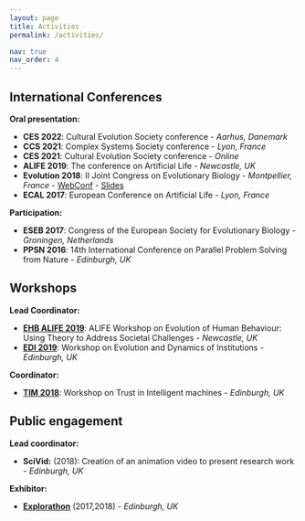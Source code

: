 ```yaml
---
layout: page
title: Activities
permalink: /activities/

nav: true
nav_order: 4
---
```


## International Conferences

**Oral presentation:**
- **CES 2022**: Cultural Evolution Society conference - *Aarhus, Danemark*
- **CCS 2021**: Complex Systems Society conference - *Lyon, France*
- **CES 2021**: Cultural Evolution Society conference - *Online*
- **ALIFE 2019**: The conference on Artificial Life - *Newcastle, UK*
- **Evolution 2018**: II Joint Congress on Evolutionary Biology - *Montpellier, France* - [WebConf](https://programme.europa-organisation.com/slides/programme_jointCongressEvolBiology-2018/webconf/1051_21082018_1420_joffrecd_Cedric_Perret_2178/index.html) - [Slides](https://programme.europa-organisation.com/slides/programme_jointCongressEvolBiology-2018/slides/1051_21082018_1420_joffrecd_Cedric_Perret_2178/1051_21082018_1420_joffrecd_Cedric_Perret_926_wmk.pdf)
- **ECAL 2017**: European Conference on Artificial Life - *Lyon, France*

**Participation:**
- **ESEB 2017**: Congress of the European Society for Evolutionary Biology - *Groningen, Netherlands*
- **PPSN 2016**: 14th International Conference on Parallel Problem Solving from Nature - *Edinburgh, UK*

## Workshops
**Lead Coordinator:**
- **[EHB ALIFE 2019](https://ehbalife.github.io)**: ALIFE Workshop on Evolution of Human Behaviour: Using Theory to Address Societal Challenges - *Newcastle, UK*
- **[EDI 2019](https://edi2019.github.io)**: Workshop on Evolution and Dynamics of Institutions - *Edinburgh, UK*

**Coordinator:**
- **[TIM 2018](https://tim2018.wordpress.com/)**: Workshop on Trust in Intelligent machines - *Edinburgh, UK*


## Public engagement
**Lead coordinator:**
- **SciVid:** (2018): Creation of an animation video to present research work - *Edinburgh, UK*

**Exhibitor:**
- **[Explorathon](http://www.explorathon.co.uk/edinburgh/)** (2017,2018) - *Edinburgh, UK*


